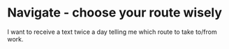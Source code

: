 # Navigate - choose your route wisely

I want to receive a text twice a day telling me which route to take to/from work.